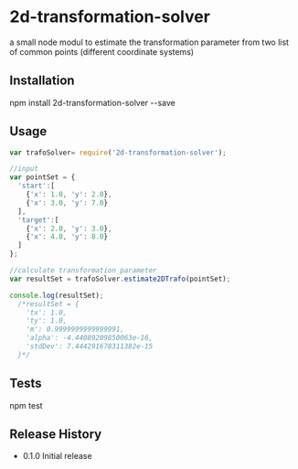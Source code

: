 # 2d-transformation-solver
a small node modul to estimate the transformation parameter from two list of common points (different coordinate systems)

## Installation

  npm install 2d-transformation-solver --save

## Usage

```js
var trafoSolver= require('2d-transformation-solver');

//input
var pointSet = {
  'start':[
    {'x': 1.0, 'y': 2.0},
    {'x': 3.0, 'y': 7.0}
  ],
  'target':[
    {'x': 2.0, 'y': 3.0},
    {'x': 4.0, 'y': 8.0}
  ]
};

//calculate transformation parameter
var resultSet = trafoSolver.estimate2DTrafo(pointSet);

console.log(resultSet);
  /*resultSet = {
    'tx': 1.0,
    'ty': 1.0,
    'm': 0.9999999999999991,
    'alpha': -4.44089209850063e-16,
    'stdDev': 7.444291678311382e-15
  }*/
```

## Tests

  npm test

## Release History

* 0.1.0 Initial release
